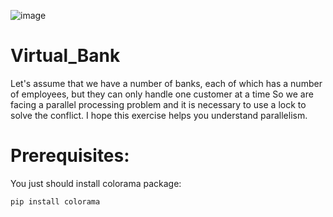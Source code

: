 ![image](https://github.com/HosseinDahaei/Virtual_Bank/assets/47916989/36319a0d-5f39-4636-a9a0-37ad9814cd8a)

# Virtual_Bank
Let's assume that we have a number of banks, each of which has a number of employees, but they can only handle one customer at a time
So we are facing a parallel processing problem and it is necessary to use a lock to solve the conflict.
I hope this exercise helps you understand parallelism.

# Prerequisites:
You just should install colorama package:

    pip install colorama
